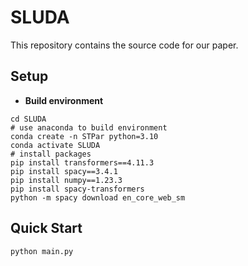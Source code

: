 # SLUDA

This repository contains the source code for our paper. 

## Setup
- **Build environment**
```
cd SLUDA
# use anaconda to build environment 
conda create -n STPar python=3.10
conda activate SLUDA
# install packages
pip install transformers==4.11.3
pip install spacy==3.4.1
pip install numpy==1.23.3
pip install spacy-transformers
python -m spacy download en_core_web_sm
```

## Quick Start

```
python main.py
```
